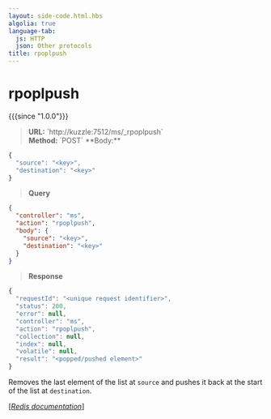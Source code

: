 ```yaml
---
layout: side-code.html.hbs
algolia: true
language-tab:
  js: HTTP
  json: Other protocols
title: rpoplpush
---
```


# rpoplpush

{{{since "1.0.0"}}}




<blockquote class="js">
<p>
<b>URL:</b> `http://kuzzle:7512/ms/_rpoplpush`  
</br><b>Method:</b> `POST`  
**Body:**
</p>
</blockquote>


```js
{
  "source": "<key>",
  "destination": "<key>"
}
```



<blockquote class="json">
<p>
<b>Query</b>
</p>
</blockquote>


```json
{
  "controller": "ms",
  "action": "rpoplpush",
  "body": {
    "source": "<key>",
    "destination": "<key>"
  }
}
```

>**Response**

```javascript
{
  "requestId": "<unique request identifier>",
  "status": 200,
  "error": null,
  "controller": "ms",
  "action": "rpoplpush",
  "collection": null,
  "index": null,
  "volatile": null,
  "result": "<popped/pushed element>"
}
```

Removes the last element of the list at `source` and pushes it back at the start of the list at `destination`.

[[_Redis documentation_]](https://redis.io/commands/rpoplpush)

